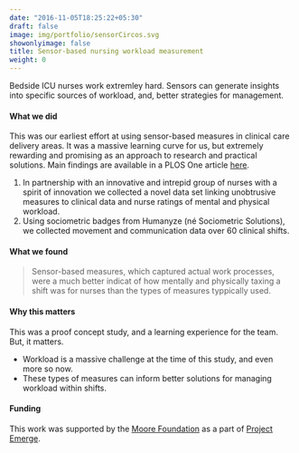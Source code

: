```yaml
---
date: "2016-11-05T18:25:22+05:30"
draft: false
image: img/portfolio/sensorCircos.svg
showonlyimage: false
title: Sensor-based nursing workload measurement
weight: 0
---
```

Bedside ICU nurses work extremley hard. Sensors can generate insights into specific sources of workload, and, better strategies for management. 

<!--more-->

#### What we did
This was our earliest effort at using sensor-based measures in clinical care delivery areas. It was a massive learning curve for us, but extremely rewarding and promising as an approach to research and practical solutions. Main findings are available in a PLOS One article [here](https://doi.org/10.1371/journal.pone.0204819). 

1. In partnership with an innovative and intrepid group of nurses with a spirit of innovation we collected a novel data set linking unobtrusive measures to clinical data and nurse ratings of mental and physical workload.
2. Using sociometric badges from Humanyze (né Sociometric Solutions), we collected movement and communication data over 60 clinical shifts. 

#### What we found
> Sensor-based measures, which captured actual work processes, were a much better indicat of how mentally and physically taxing a shift was for nurses than the types of measures typpically used.

#### Why this matters

This was a proof concept study, and a learning experience for the team. But, it matters.
* Workload is a massive challenge at the time of this study, and even more so now.
* These types of measures can inform better solutions for managing workload within shifts. 

#### Funding
This work was supported by the [Moore Foundation](https://www.moore.org/) as a part of [Project Emerge](https://www.hopkinsmedicine.org/armstrong_institute/improvement_projects/systems_engineering_healthcare/project_emerge.html). 